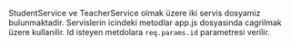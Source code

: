 StudentService ve TeacherService olmak üzere iki servis dosyamiz bulunmaktadir. Servislerin icindeki metodlar 
app.js dosyasinda cagrilmak üzere kullanilir. Id isteyen metdolara `req.params.id` parametresi verilir.